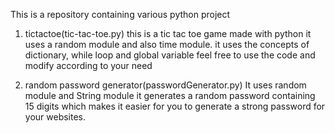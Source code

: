 This is a repository containing various python project
1)  tictactoe(tic-tac-toe.py)
this is a tic tac toe game made with python
it uses a random module and also time module. 
it uses the concepts of dictionary, while loop and global variable
feel free to use the code and modify according to your need

2) random password generator(passwordGenerator.py)
It uses random module and String module
it generates a random password containing 15 digits which makes it easier for you to generate a strong password for your websites.
